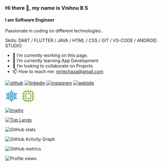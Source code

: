 ### Hi there 👋, my name is Vishnu B S
#### I am Software Engineer 
Passionate in coding on different technologies..

Skills: DART / FLUTTER / JAVA / HTML / CSS / GIT / VS-CODE / ANDROID STUDIO

- 🔭 I’m currently working on this page. 
- 🌱 I’m currently learning App Development 
- 👯 I’m looking to collaborate on Projects 
- 📫 How to reach me: mrtechaza@gmail.com 


[<img src='https://cdn.jsdelivr.net/npm/simple-icons@3.0.1/icons/github.svg' alt='github' height='40'>](https://github.com/techaza)  [<img src='https://cdn.jsdelivr.net/npm/simple-icons@3.0.1/icons/linkedin.svg' alt='linkedin' height='40'>](https://www.linkedin.com/in/mrtechaza/)  [<img src='https://cdn.jsdelivr.net/npm/simple-icons@3.0.1/icons/instagram.svg' alt='instagram' height='40'>](https://www.instagram.com/mr.techaza/)  [<img src='https://cdn.jsdelivr.net/npm/simple-icons@3.0.1/icons/icloud.svg' alt='website' height='40'>](https://techaza.github.io/VISHNU_BS/)  

<a href='https://archiveprogram.github.com/'><img src='https://raw.githubusercontent.com/acervenky/animated-github-badges/master/assets/acbadge.gif' width='40' height='40'></a> <a href='https://docs.github.com/en/developers'><img src='https://raw.githubusercontent.com/acervenky/animated-github-badges/master/assets/devbadge.gif' width='40' height='40'></a> 

[![trophy](https://github-profile-trophy.vercel.app/?username=techaza)](https://github.com/ryo-ma/github-profile-trophy)

[![Top Langs](https://github-readme-stats.vercel.app/api/top-langs/?username=techaza)](https://github.com/anuraghazra/github-readme-stats)

![GitHub stats](https://github-readme-stats.vercel.app/api?username=techaza&show_icons=true)  

![GitHub Activity Graph](https://activity-graph.herokuapp.com/graph?username=techaza)  

![GitHub metrics](https://metrics.lecoq.io/techaza)  

![Profile views](https://gpvc.arturio.dev/techaza)  
